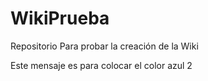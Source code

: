 # WikiPrueba
Repositorio Para probar la creación de la Wiki



Este mensaje es para colocar el color azul 2